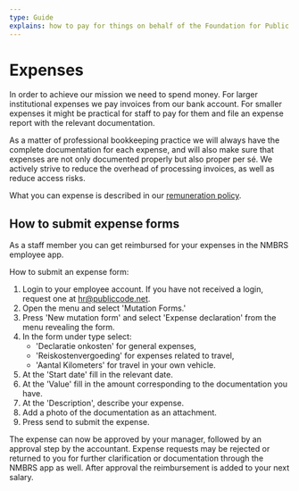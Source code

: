 ```yaml
---
type: Guide
explains: how to pay for things on behalf of the Foundation for Public Code and how to get reimbursed
---
```


# Expenses

In order to achieve our mission we need to spend money.
For larger institutional expenses we pay invoices from our bank account.
For smaller expenses it might be practical for staff to pay for them and file an expense report with the relevant documentation.

As a matter of professional bookkeeping practice we will always have the complete documentation for each expense, and will also make sure that expenses are not only documented properly but also proper per sé. We actively strive to reduce the overhead of processing invoices, as well as reduce access risks.

What you can expense is described in our [remuneration policy](../../organization/remuneration-policy.md).

## How to submit expense forms

As a staff member you can get reimbursed for your expenses in the NMBRS employee app.

How to submit an expense form:

1. Login to your employee account. If you have not received a login, request one at <hr@publiccode.net>.
2. Open the menu and select 'Mutation Forms.'
3. Press 'New mutation form' and select 'Expense declaration' from the menu revealing the form.
4. In the form under type select:
   * 'Declaratie onkosten' for general expenses,
   * 'Reiskostenvergoeding' for expenses related to travel,
   * 'Aantal Kilometers' for travel in your own vehicle.
5. At the 'Start date' fill in the relevant date.
6. At the 'Value' fill in the amount corresponding to the documentation you have.
7. At the 'Description', describe your expense.
8. Add a photo of the documentation as an attachment.
9. Press send to submit the expense.

The expense can now be approved by your manager, followed by an approval step by the accountant.
Expense requests may be rejected or returned to you for further clarification or documentation through the NMBRS app as well.
After approval the reimbursement is added to your next salary.
